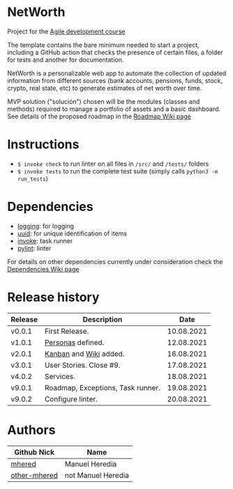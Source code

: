 # NetWorth

Project for the [Agile development course](https://jj.github.io/curso-tdd)

The template contains the bare minimum needed to start a project, including a
GitHub action that checks the presence of certain files, a folder for tests and
another for documentation.

NetWorth is a personalizable web app to automate the collection of updated information
from different sources (bank accounts, pensions, funds, stock, crypto, real state, etc)
to generate estimates of net worth over time.

MVP solution ("solución") chosen will be the modules (classes and methods) required to manage a
portfolio of assets and a basic dashboard. See details of the proposed roadmap in the [Roadmap Wiki page](https://github.com/team-mhered/NetWorth/wiki/Roadmap)

# Instructions
* `$ invoke check` to run linter on all files in `/src/` and `/tests/` folders
* `$ invoke tests` to run the complete test suite (simply calls `python3 -m run_tests`)

# Dependencies
* [logging](https://docs.python.org/3/howto/logging.html): for logging
* [uuid](https://docs.python.org/3/library/uuid.html): for unique identification of items
* [invoke](http://www.pyinvoke.org/): task runner
* [pylint](https://www.pylint.org/): linter


For details on other dependencies currently under consideration check the [Dependencies Wiki page](https://github.com/team-mhered/NetWorth/wiki/Dependencies)

# Release history
| Release | Description                      | Date       |
| ------- | -------------------------------- | ---------- |
| v0.0.1  | First Release.                   | 10.08.2021 |
| v1.0.1  | [Personas](./personas.md) defined.   | 12.08.2021 |
| v2.0.1  | [Kanban](https://github.com/team-mhered/dummy-project/projects/1) and [Wiki](https://github.com/team-mhered/dummy-project/wiki) added. | 16.08.2021    |
| v3.0.1  | User Stories. Close #9.          | 17.08.2021 |
| v4.0.2  | Services.                        | 18.08.2021 |
| v9.0.1  | Roadmap, Exceptions, Task runner.| 19.08.2021 |
| v9.0.2  | Configure linter.                | 20.08.2021 |

# Authors

| Github Nick                                 | Name                  |
| ------------------------------------------- | --------------------- |
| [mhered](https://github.com/mhered)         | Manuel Heredia        |
| [other-mhered](https://github.com/mhered)  | not Manuel Heredia    |
